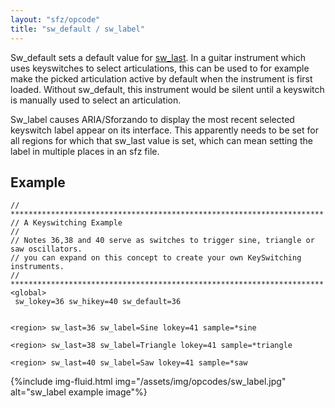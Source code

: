 ```yaml
---
layout: "sfz/opcode"
title: "sw_default / sw_label"
---
```


Sw_default sets a default value for [sw_last](/opcodes/sw_last). In a guitar instrument
which uses keyswitches to select articulations, this can be used to for example
make the picked articulation active by default when the instrument is first loaded.
Without sw_default, this instrument would be silent until a keyswitch is manually
used to select an articulation.

Sw_label causes ARIA/Sforzando to display the most recent selected keyswitch label
appear on its interface. This apparently needs to be set for all regions for which
that sw_last value is set, which can mean setting the label in multiple places in
an sfz file.

## Example

```
// **********************************************************************
// A Keyswitching Example
//
// Notes 36,38 and 40 serve as switches to trigger sine, triangle or saw oscillators.
// you can expand on this concept to create your own KeySwitching instruments.
// **********************************************************************
<global>
 sw_lokey=36 sw_hikey=40 sw_default=36


<region> sw_last=36 sw_label=Sine lokey=41 sample=*sine

<region> sw_last=38 sw_label=Triangle lokey=41 sample=*triangle

<region> sw_last=40 sw_label=Saw lokey=41 sample=*saw
```

{%include img-fluid.html
  img="/assets/img/opcodes/sw_label.jpg"
  alt="sw_label example image"%}
